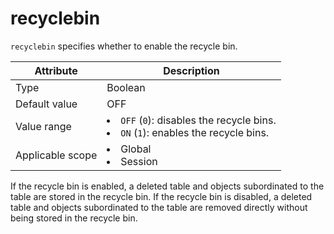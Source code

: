 # recyclebin

`recyclebin` specifies whether to enable the recycle bin.

| **Attribute** | **Description** |
|--------|---------------------------------------------------------------------------------------------------------------------|
| Type | Boolean |
| Default value | OFF |
| Value range | <li> `OFF` (`0`): disables the recycle bins.   <li> `ON` (`1`): enables the recycle bins. |
| Applicable scope | <li> Global   <li> Session |

If the recycle bin is enabled, a deleted table and objects subordinated to the table are stored in the recycle bin. If the recycle bin is disabled, a deleted table and objects subordinated to the table are removed directly without being stored in the recycle bin.
